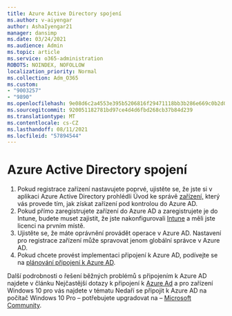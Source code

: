 ```yaml
---
title: Azure Active Directory spojení
ms.author: v-aiyengar
author: AshaIyengar21
manager: dansimp
ms.date: 03/24/2021
ms.audience: Admin
ms.topic: article
ms.service: o365-administration
ROBOTS: NOINDEX, NOFOLLOW
localization_priority: Normal
ms.collection: Adm_O365
ms.custom:
- "9003257"
- "9890"
ms.openlocfilehash: 9e08d6c2a4553e395b5206816f29471118bb3b286e669c0b2d07a740e2a3c749
ms.sourcegitcommit: 920051182781bd97ce4d4d6fbd268cb37b84d239
ms.translationtype: MT
ms.contentlocale: cs-CZ
ms.lasthandoff: 08/11/2021
ms.locfileid: "57894544"
---
```

# <a name="azure-active-directory-join"></a>Azure Active Directory spojení

1. Pokud registrace zařízení nastavujete poprvé, ujistěte se, že jste si v aplikaci Azure Active Directory prohlédli Úvod ke správě [zařízení,](https://docs.microsoft.com/azure/active-directory/devices/overview) který vás provede tím, jak získat zařízení pod kontrolou do Azure AD. 
1. Pokud přímo zaregistrujete zařízení do Azure AD a zaregistrujete je do Intune, budete [](https://docs.microsoft.com/mem/intune/fundamentals/licenses-assign) muset zajistit, že jste nakonfigurovali [Intune](https://docs.microsoft.com/mem/intune/enrollment/device-enrollment) a měli jste licenci na prvním místě.
1. Ujistěte se, že máte oprávnění provádět operace v Azure AD. Nastavení pro registrace zařízení může spravovat jenom globální správce v Azure AD.
1. Pokud chcete provést implementaci připojení k Azure AD, podívejte se na [plánování připojení k Azure AD](https://docs.microsoft.com/azure/active-directory/devices/azureadjoin-plan).

Další podrobnosti o řešení běžných problémů s připojením k Azure AD najdete v článku Nejčastější dotazy k připojení k [Azure Ad](https://docs.microsoft.com/azure/active-directory/devices/faq) a pro zařízení Windows 10 pro vás najdete v tématu Nedaří se připojit k Azure AD na počítač Windows 10 Pro – potřebujete upgradovat na – [Microsoft Community](https://answers.microsoft.com/en-us/msoffice/forum/msoffice_install-mso_win10-mso_365hp/unable-to-join-windows-10-pro-machine-to-azure-ad/abb1ca7d-b317-45ec-a628-e1c10eae2900).
